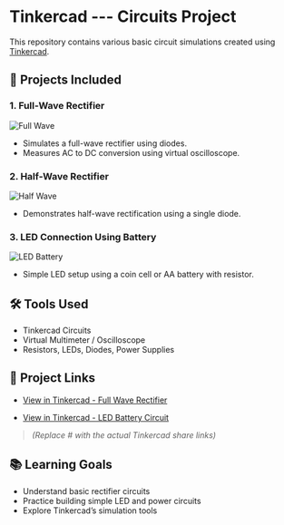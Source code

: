 # Tinkercad --- Circuits Project

This repository contains various basic circuit simulations created using [Tinkercad](https://www.tinkercad.com/).

## 🔧 Projects Included

### 1. Full-Wave Rectifier
![Full Wave](full%20wave.png)
- Simulates a full-wave rectifier using diodes.
- Measures AC to DC conversion using virtual oscilloscope.

### 2. Half-Wave Rectifier
![Half Wave](half%20wave.png)
- Demonstrates half-wave rectification using a single diode.

### 3. LED Connection Using Battery
![LED Battery](using%20battery%20led%20connection.png)
- Simple LED setup using a coin cell or AA battery with resistor.

## 🛠 Tools Used
- Tinkercad Circuits
- Virtual Multimeter / Oscilloscope
- Resistors, LEDs, Diodes, Power Supplies

## 🔗 Project Links
- [View in Tinkercad - Full Wave Rectifier](https://www.tinkercad.com/things/9kEJfm31ycb-glorious-turing-amur/editel?returnTo=https%3A%2F%2Fwww.tinkercad.com%2Fdashboard&sharecode=G2aX6q3U3euXej9nGuQtGPsoSiLqPqWmHYtIipot2_E)
  
- [View in Tinkercad - LED Battery Circuit](https://www.tinkercad.com/things/3vgMifKGKuG-grand-fyyran/editel?returnTo=https%3A%2F%2Fwww.tinkercad.com%2Fdashboard&sharecode=AE29073wE9psafEiY04H6NSpW06pLRz85Ubg_uqW0cU)

> _(Replace # with the actual Tinkercad share links)_

## 📚 Learning Goals
- Understand basic rectifier circuits
- Practice building simple LED and power circuits
- Explore Tinkercad’s simulation tools
